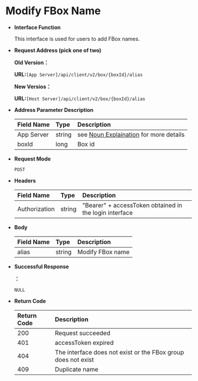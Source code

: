 # Modify FBox Name

* **Interface Function**

  This interface is used for users to add FBox names.

* **Request Address \(pick one of two\)**

  **Old Version：**

  **URL:**`[App Server]/api/client/v2/box/{boxId}/alias`

  **New Versios：**

  **URL:**`[Host Server]/api/client/v2/box/{boxId}/alias`

* **Address Parameter Description**

  | Field Name | Type | Description |
  | :--- | :--- | :--- |
  | App Server | string | see [Noun Explaination](https://app.gitbook.com/@upsilonauto/s/sdk-interface-and-http-interface/~/drafts/-Mj8wlgyy_R51z8IfQDt/http-document-1/login-interface/noun-explain-or-fbox-document) for more details |
  | boxId | long | Box id |

* **Request Mode**

  `POST`

* **Headers**

  | Field Name | Type | Description |
  | :--- | :--- | :--- |
  | Authorization | string | "Bearer" + accessToken obtained in the login interface |

* **Body**

  | Field Name | Type | Description |
  | :--- | :--- | :--- |
  | alias | string | Modify FBox name |

* **Successful Response**

  **：**

  `NULL`

* **Return Code**

  | Return Code | Description |
  | :--- | :--- |
  | 200 | Request succeeded |
  | 401 | accessToken expired |
  | 404 | The interface does not exist or the FBox group does not exist |
  | 409 | Duplicate name  |

